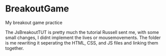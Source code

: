 # BreakoutGame
My breakout game practice

The JsBreakoutTUT is pretty much the tutorial Russell sent me, with some small changes, I didnt implement the lives or mousemovements. 
The folder is me rewriting it seperating the HTML, CSS, and JS files and linking them together.

